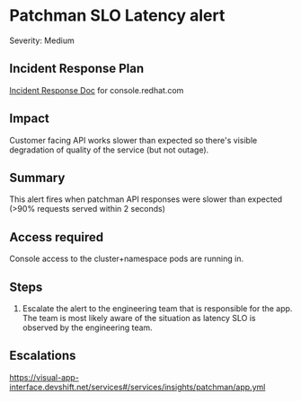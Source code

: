 # Patchman SLO Latency alert
Severity: Medium

## Incident Response Plan
 [Incident Response Doc](https://docs.google.com/document/d/1AyEQnL4B11w7zXwum8Boty2IipMIxoFw1ri1UZB6xJE) for console.redhat.com

## Impact
Customer facing API works slower than expected so there's visible degradation of quality of the service (but not outage).

## Summary
This alert fires when patchman API responses were slower than expected (>90% requests served within 2 seconds)

## Access required
Console access to the cluster+namespace pods are running in.

## Steps
1. Escalate the alert to the engineering team that is responsible for the app. The team is most likely aware of the situation as latency SLO is observed by the engineering team.

## Escalations
https://visual-app-interface.devshift.net/services#/services/insights/patchman/app.yml

